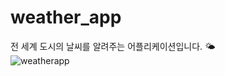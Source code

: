 # weather_app

전 세계 도시의 날씨를 알려주는 어플리케이션입니다. 🌤️   
![weatherapp](https://github.com/zoneiiiii/weather_app/assets/128220837/58bd999a-0f81-471c-b094-89bff4aa17de)   


